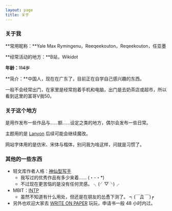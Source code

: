 ```yaml
---
layout: page
title: 关于
---
```


### 关于我

**常用昵称：**Yale Max Rymingenu，Reeqeekouton，Reqeekouton，任亚墨

**经常活动的地方：**B站，Wikidot

**年龄：**~~114岁~~

**简介：**中国人，现在在广东了，目前正在自学自己感兴趣的东西。

一般不会经常出门，在家里是经常抱着手机和电脑，出门是去奶茶店或超市，所以看到这里的富哥V我50。

### 关于这个地方

是用作发布一些作品与……额……设定之类的地方，偶尔会发布一些日常。

主题用的是 [Lanyon](https://github.com/poole/lanyon) 后续可能会继续魔改。

网站字体用的是仿宋、宋体与楷体，别问我为啥这样，问就是习惯了。

### 其他的一些东西
- 轻文库作者人格：[神仙型写手](https://act.linovel.net/persona2018/#/typeIntro?S=31.58&I=68.42&N=63.64&D=36.36&E=50.14&C=49.86&R=55.51&T=44.49&id=5)
  - 我写过的优秀作品有多少来着…… (・-・*)
  - 不过现在更苦恼的是没有任何灵感。 ╮(╯▽╰)╭
- MBIT：[INTP](https://www.16personalities.com/ch/intp-%E4%BA%BA%E6%A0%BC)
  - 虽然不知道有什么用处，但还是在朋友的怂恿下测了。 ┑(￣Д ￣)┍
- 另外也欢迎大家去 [WRITE ON PAPER](https://write-on-paper.wikidot.com/start) 玩玩，申请书一般 48 小时内过。
